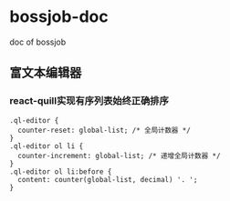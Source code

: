 # bossjob-doc
doc of bossjob

## 富文本编辑器

### react-quill实现有序列表始终正确排序

```
.ql-editor {
  counter-reset: global-list; /* 全局计数器 */
}
.ql-editor ol li {
  counter-increment: global-list; /* 递增全局计数器 */
}
.ql-editor ol li:before {
  content: counter(global-list, decimal) '. ';
}
```
